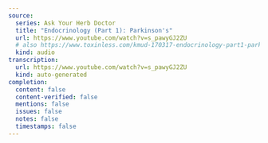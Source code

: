 ```yaml
---
source:
  series: Ask Your Herb Doctor
  title: "Endocrinology (Part 1): Parkinson's"
  url: https://www.youtube.com/watch?v=s_pawyGJ2ZU
  # also https://www.toxinless.com/kmud-170317-endocrinology-part1-parkinsons.mp3
  kind: audio
transcription:
  url: https://www.youtube.com/watch?v=s_pawyGJ2ZU
  kind: auto-generated
completion:
  content: false
  content-verified: false
  mentions: false
  issues: false
  notes: false
  timestamps: false
---
```

    


